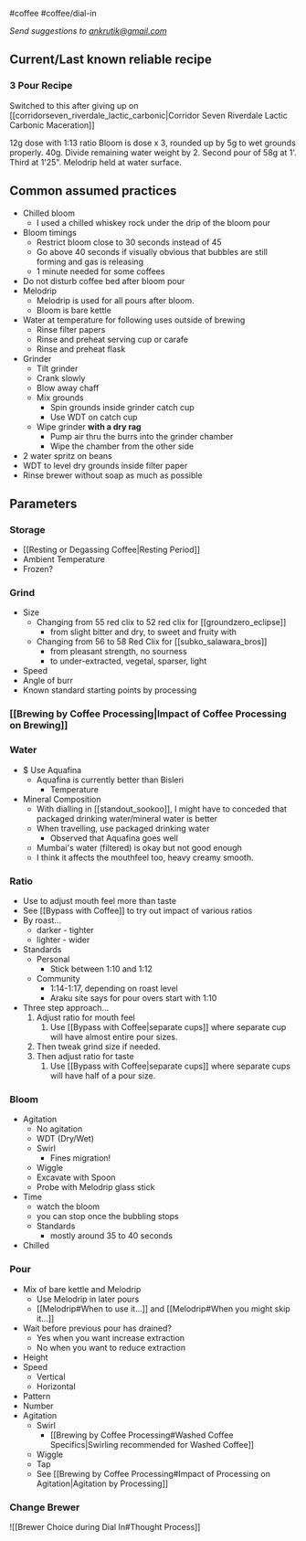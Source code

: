  #coffee #coffee/dial-in 

*Send suggestions to ankrutik@gmail.com*

## Current/Last known reliable recipe
### 3 Pour Recipe
Switched to this after giving up on [[corridorseven_riverdale_lactic_carbonic|Corridor Seven Riverdale Lactic Carbonic Maceration]]

12g dose with 1:13 ratio
Bloom is dose x 3, rounded up by 5g to wet grounds properly. 40g.
Divide remaining water weight by 2.
Second pour of 58g at 1'. Third at 1'25".
Melodrip held at water surface.

## Common assumed practices
- Chilled bloom
	- I used a chilled whiskey rock under the drip of the bloom pour
- Bloom timings
	- Restrict bloom close to 30 seconds instead of 45
	- Go above 40 seconds if visually obvious that bubbles are still forming and gas is releasing
	- 1 minute needed for some coffees
- Do not disturb coffee bed after bloom pour
- Melodrip
	- Melodrip is used for all pours after bloom.
	- Bloom is bare kettle
- Water at temperature for following uses outside of brewing
	- Rinse filter papers
	- Rinse and preheat serving cup or carafe
	- Rinse and preheat flask
- Grinder
	- Tilt grinder
	- Crank slowly
	- Blow away chaff
	- Mix grounds
		- Spin grounds inside grinder catch cup
		- Use WDT on catch cup
	- Wipe grinder **with a dry rag**
		- Pump air thru the burrs into the grinder chamber
		- Wipe the chamber from the other side
- 2 water spritz on beans
- WDT to level dry grounds inside filter paper
- Rinse brewer without soap as much as possible
## Parameters
### Storage 
- [[Resting or Degassing Coffee|Resting Period]]
- Ambient Temperature
- Frozen?
### Grind
- Size
	- Changing from 55 red clix to 52 red clix for [[groundzero_eclipse]]
		- from slight bitter and dry, to sweet and fruity with 
	- Changing from 56 to 58 Red Clix for [[subko_salawara_bros]]
		- from pleasant strength, no sourness
		- to under-extracted, vegetal, sparser, light
- Speed
- Angle of burr
- Known standard starting points by processing
### [[Brewing by Coffee Processing|Impact of Coffee Processing on Brewing]]
### Water
- $ Use Aquafina
	- Aquafina is currently better than Bisleri 
		- Temperature
- Mineral Composition
	- With dialling in [[standout_sookoo]], I might have to conceded that packaged drinking water/mineral water is better
	- When travelling, use packaged drinking water
		- Observed that Aquafina goes well 
	- Mumbai's water (filtered) is okay but not good enough
	- I think it affects the mouthfeel too, heavy creamy smooth.
### Ratio
- Use to adjust mouth feel more than taste
- See [[Bypass with Coffee]] to try out impact of various ratios
- By roast...
	- darker - tighter
	- lighter - wider
- Standards
	- Personal
		- Stick between 1:10 and 1:12
	- Community
		- 1:14-1:17, depending on roast level
		- Araku site says for pour overs start with 1:10 
- Three step approach...
	1. Adjust ratio for mouth feel
		1. Use [[Bypass with Coffee|separate cups]] where separate cup will have almost entire pour sizes. 
	2. Then tweak grind size if needed. 
	3. Then adjust ratio for taste
		1. Use [[Bypass with Coffee|separate cups]] where separate cups will have half of a pour size.
### Bloom
- Agitation
	- No agitation
	- WDT (Dry/Wet)
	- Swirl
		- Fines migration!
	- Wiggle
	- Excavate with Spoon
	- Probe with Melodrip glass stick
- Time
	- watch the bloom
	- you can stop once the bubbling stops
	- Standards
		- mostly around 35 to 40 seconds
- Chilled
### Pour
- Mix of bare kettle and Melodrip
	- Use Melodrip in later pours
	- [[Melodrip#When to use it...]] and [[Melodrip#When you might skip it...]]
- Wait before previous pour has drained?
	- Yes when you want increase extraction
	- No when you want to reduce extraction
- Height
- Speed
	- Vertical
	- Horizontal
- Pattern
- Number
- Agitation
	- Swirl 
		- [[Brewing by Coffee Processing#Washed Coffee Specifics|Swirling recommended for Washed Coffee]]
	- Wiggle
	- Tap
	- See [[Brewing by Coffee Processing#Impact of Processing on Agitation|Agitation by Processing]]
### Change Brewer
![[Brewer Choice during Dial In#Thought Process]]